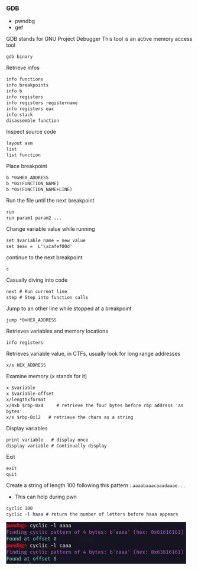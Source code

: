 ### GDB
- pwndbg
- gef

GDB stands for GNU Project Debugger
This tool is an active memory access tool
```gdb
gdb binary
```

Retrieve infos
```gdb
info functions
info breakpoints
info b
info registers
info registers registername
info registers eax
info stack
disassemble function
```

Inspect source code
```
layout asm
list
list function
```

Place breakpoint
```gdb
b *0xHEX_ADDRESS
b *0x(FUNCTION_NAME)
b *0x(FUNCTION_NAME+LINE)
```

Run the file until the next breakpoint
```gdb
run
run param1 param2 ...
```

Change variable value while running
```gdb
set $variable_name = new_value
set $eax =  L'\xcafef00d'
```

continue to the next breakpoint
```gdb
c
```
Casually diving into code
```gdb
next # Run current line
step # Step into function calls
```
Jump to an other line while stopped at a breakpoint
```gdb
jump *0xHEX_ADDRESS
```

Retrieves variables and memory locations
```gdb
info registers
```

Retrieves variable value, in CTFs, usually look for long range addresses
```gdb
x/s HEX_ADDRESS
```

Examine memory (x stands for it)
```gdb
x $variable
x $variable-offset
x/lengthxformat
x/4xb $rbp-0x4     # retrieve the four bytes before rbp address 'as bytes'
x/s $rbp-0x12   # retrieve the chars as a string
```

Display variables
```
print variable   # display once
display variable # Continually display
```
Exit
```gdb
exit
quit
```

Create a string of length 100 following this pattern : `aaaabaaacaaadaaae...`
- This can help during pwn
```
cyclic 100
cyclic -l haaa # return the number of letters before haaa appears
```
![](images/Pasted%20image%2020240522132332.png)


